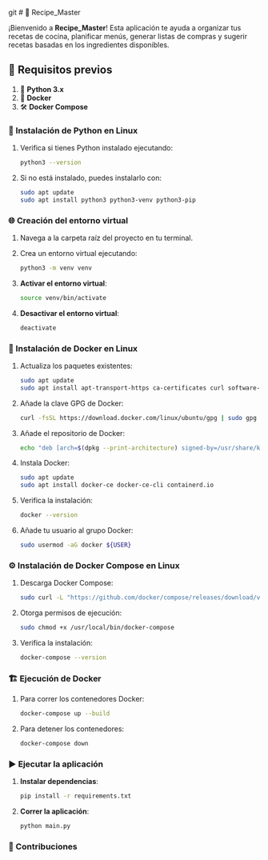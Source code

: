 git # 🍲 Recipe_Master

¡Bienvenido a **Recipe_Master**! Esta aplicación te ayuda a organizar tus recetas de cocina, planificar menús, generar listas de compras y sugerir recetas basadas en los ingredientes disponibles.

## 🚀 Requisitos previos

1. 🐍 **Python 3.x**
2. 🐳 **Docker**
3. 🛠️ **Docker Compose**

### 🐍 Instalación de Python en Linux

1. Verifica si tienes Python instalado ejecutando:

    ```bash
    python3 --version
    ```

2. Si no está instalado, puedes instalarlo con:

    ```bash
    sudo apt update
    sudo apt install python3 python3-venv python3-pip
    ```

### 🌐 Creación del entorno virtual

1. Navega a la carpeta raíz del proyecto en tu terminal.
2. Crea un entorno virtual ejecutando:

    ```bash
    python3 -m venv venv
    ```

3. **Activar el entorno virtual**:

    ```bash
    source venv/bin/activate
    ```

4. **Desactivar el entorno virtual**:

    ```bash
    deactivate
    ```

### 🐳 Instalación de Docker en Linux

1. Actualiza los paquetes existentes:

    ```bash
    sudo apt update
    sudo apt install apt-transport-https ca-certificates curl software-properties-common
    ```

2. Añade la clave GPG de Docker:

    ```bash
    curl -fsSL https://download.docker.com/linux/ubuntu/gpg | sudo gpg --dearmor -o /usr/share/keyrings/docker-archive-keyring.gpg
    ```

3. Añade el repositorio de Docker:

    ```bash
    echo "deb [arch=$(dpkg --print-architecture) signed-by=/usr/share/keyrings/docker-archive-keyring.gpg] https://download.docker.com/linux/ubuntu $(lsb_release -cs) stable" | sudo tee /etc/apt/sources.list.d/docker.list > /dev/null
    ```

4. Instala Docker:

    ```bash
    sudo apt update
    sudo apt install docker-ce docker-ce-cli containerd.io
    ```

5. Verifica la instalación:

    ```bash
    docker --version
    ```

6. Añade tu usuario al grupo Docker:

    ```bash
    sudo usermod -aG docker ${USER}
    ```

### ⚙️ Instalación de Docker Compose en Linux

1. Descarga Docker Compose:

    ```bash
    sudo curl -L "https://github.com/docker/compose/releases/download/v2.20.2/docker-compose-$(uname -s)-$(uname -m)" -o /usr/local/bin/docker-compose
    ```

2. Otorga permisos de ejecución:

    ```bash
    sudo chmod +x /usr/local/bin/docker-compose
    ```

3. Verifica la instalación:

    ```bash
    docker-compose --version
    ```

### 🏗️ Ejecución de Docker

1. Para correr los contenedores Docker:

    ```bash
    docker-compose up --build
    ```

2. Para detener los contenedores:

    ```bash
    docker-compose down
    ```

### ▶️ Ejecutar la aplicación

1. **Instalar dependencias**:

    ```bash
    pip install -r requirements.txt
    ```

2. **Correr la aplicación**:

    ```bash
    python main.py
    ```

### 👥 Contribuciones